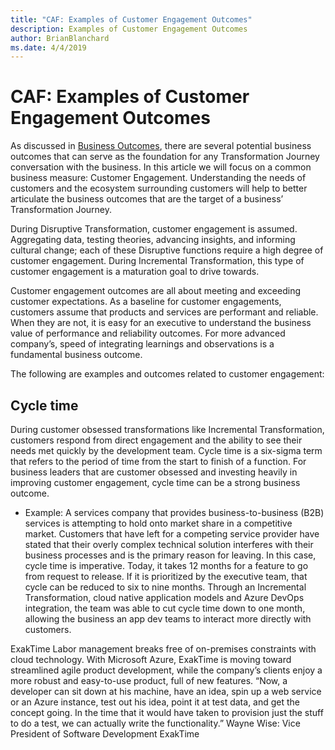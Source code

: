 ```yaml
---
title: "CAF: Examples of Customer Engagement Outcomes"
description: Examples of Customer Engagement Outcomes
author: BrianBlanchard
ms.date: 4/4/2019
---
```


# CAF: Examples of Customer Engagement Outcomes

As discussed in [Business Outcomes](overview.md), there are several potential business outcomes that can serve as the foundation for any Transformation Journey conversation with the business. In this article we will focus on a common business measure: Customer Engagement. Understanding the needs of customers and the ecosystem surrounding customers will help to better articulate the business outcomes that are the target of a business’ Transformation Journey.

During Disruptive Transformation, customer engagement is assumed. Aggregating data, testing theories, advancing insights, and informing cultural change; each of these Disruptive functions require a high degree of customer engagement. During Incremental Transformation, this type of customer engagement is a maturation goal to drive towards.

Customer engagement outcomes are all about meeting and exceeding customer expectations. As a baseline for customer engagements, customers assume that products and services are performant and reliable. When they are not, it is easy for an executive to understand the business value of performance and reliability outcomes. For more advanced company’s, speed of integrating learnings and observations is a fundamental business outcome.

The following are examples and outcomes related to customer engagement:

## Cycle time

During customer obsessed transformations like Incremental Transformation, customers respond from direct engagement and the ability to see their needs met quickly by the development team. Cycle time is a six-sigma term that refers to the period of time from the start to finish of a function. For business leaders that are customer obsessed and investing heavily in improving customer engagement, cycle time can be a strong business outcome.

* Example: A services company that provides business-to-business (B2B) services is attempting to hold onto market share in a competitive market. Customers that have left for a competing service provider have stated that their overly complex technical solution interferes with their business processes and is the primary reason for leaving. In this case, cycle time is imperative. Today, it takes 12 months for a feature to go from request to release. If it is prioritized by the executive team, that cycle can be reduced to six to nine months. Through an Incremental Transformation, cloud native application models and Azure DevOps integration, the team was able to cut cycle time down to one month, allowing the business an app dev teams to interact more directly with customers.

ExakTime
Labor management breaks free of on-premises constraints with cloud technology. With Microsoft Azure, ExakTime is moving toward streamlined agile product development, while the company’s clients enjoy a more robust and easy-to-use product, full of new features. “Now, a developer can sit down at his machine, have an idea, spin up a web service or an Azure instance, test out his idea, point it at test data, and get the concept going. In the time that it would have taken to provision just the stuff to do a test, we can actually write the functionality.”
Wayne Wise: Vice President of Software Development
ExakTime